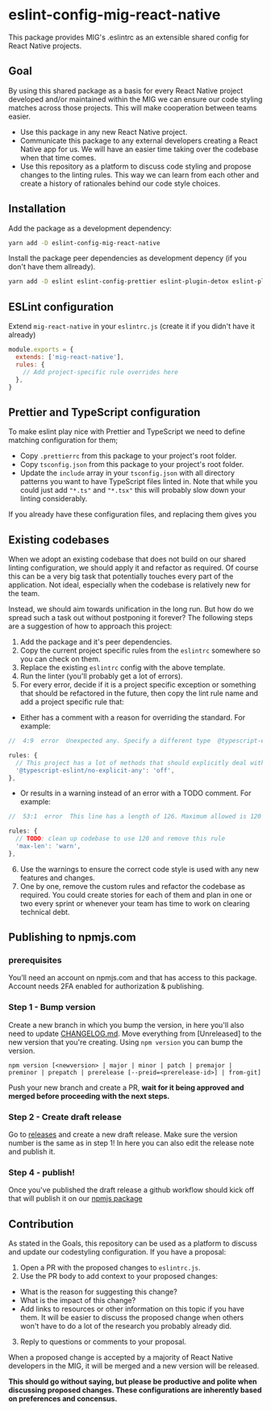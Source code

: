 # eslint-config-mig-react-native

This package provides MIG's .eslintrc as an extensible shared config for React Native projects.

## Goal

By using this shared package as a basis for every React Native project developed and/or maintained within the MIG we can ensure our code styling matches across those projects. This will make cooperation between teams easier.

- Use this package in any new React Native project.
- Communicate this package to any external developers creating a React Native app for us. We will have an easier time taking over the codebase when that time comes.
- Use this repository as a platform to discuss code styling and propose changes to the linting rules. This way we can learn from each other and create a history of rationales behind our code style choices.

## Installation

Add the package as a development dependency:

```bash
yarn add -D eslint-config-mig-react-native
```

Install the package peer dependencies as development depency (if you don't have them allready).

```bash
yarn add -D eslint eslint-config-prettier eslint-plugin-detox eslint-plugin-import eslint-plugin-jsx-a11y eslint-plugin-react eslint-plugin-react-hooks prettier
```

## ESLint configuration

Extend `mig-react-native` in your `eslintrc.js` (create it if you didn't have it already)

```js
module.exports = {
  extends: ['mig-react-native'],
  rules: {
    // Add project-specific rule overrides here
  },
}
```

## Prettier and TypeScript configuration

To make eslint play nice with Prettier and TypeScript we need to define matching configuration for them;

- Copy `.prettierrc` from this package to your project's root folder.
- Copy `tsconfig.json` from this package to your project's root folder.
- Update the `include` array in your `tsconfig.json` with all directory patterns you want to have TypeScript files linted in. Note that while you could just add `"*.ts"` and `"*.tsx"` this will probably slow down your linting considerably.

If you already have these configuration files, and replacing them gives you

## Existing codebases

When we adopt an existing codebase that does not build on our shared linting configuration, we should apply it and refactor as required. Of course this can be a very big task that potentially touches every part of the application. Not ideal, especially when the codebase is relatively new for the team.

Instead, we should aim towards unification in the long run. But how do we spread such a task out without postponing it forever? The following steps are a suggestion of how to approach this project:

1. Add the package and it's peer dependencies.
2. Copy the current project specific rules from the `eslintrc` somewhere so you can check on them.
3. Replace the existing `eslintrc` config with the above template.
4. Run the linter (you'll probably get a lot of errors).
5. For every error, decide if it is a project specific exception or something that should be refactored in the future, then copy the lint rule name and add a project specific rule that:

- Either has a comment with a reason for overriding the standard. For example:

```js
//  4:9  error  Unexpected any. Specify a different type  @typescript-eslint/no-explicit-any

rules: {
  // This project has a lot of methods that should explicitly deal with ANY type of input
  '@typescript-eslint/no-explicit-any': 'off',
},
```

- Or results in a warning instead of an error with a TODO comment. For example:

```js
//  53:1  error  This line has a length of 126. Maximum allowed is 120  max-len

rules: {
  // TODO: clean up codebase to use 120 and remove this rule
  'max-len': 'warn',
},
```

6. Use the warnings to ensure the correct code style is used with any new features and changes.
7. One by one, remove the custom rules and refactor the codebase as required. You could create stories for each of them and plan in one or two every sprint or whenever your team has time to work on clearing technical debt.

## Publishing to npmjs.com

### prerequisites

You’ll need an account on npmjs.com and that has access to this package.
Account needs 2FA enabled for authorization & publishing.

### Step 1 - Bump version

Create a new branch in which you bump the version, in here you'll also need to update [CHANGELOG.md](https://github.com/Mobiliteitsfabriek/eslint-config-mig-react-native/blob/main/CHANGELOG.md). Move everything from [Unreleased] to the new version that you're creating. Using `npm version` you can bump the version.

```
npm version [<newversion> | major | minor | patch | premajor | preminor | prepatch | prerelease [--preid=<prerelease-id>] | from-git]
```

Push your new branch and create a PR, **wait for it being approved and merged before proceeding with the next steps.**

### Step 2 - Create draft release

Go to [releases](https://github.com/Mobiliteitsfabriek/eslint-config-mig-react-native/releases) and create a new draft release. Make sure the version number is the same as in step 1! In here you can also edit the release note and publish it.

### Step 4 - publish!

Once you've published the draft release a github workflow should kick off that will publish it on our [npmjs package](https://www.npmjs.com/package/eslint-config-mig-react-native)

## Contribution

As stated in the Goals, this repository can be used as a platform to discuss and update our codestyling configuration. If you have a proposal:

1. Open a PR with the proposed changes to `eslintrc.js`.
2. Use the PR body to add context to your proposed changes:

- What is the reason for suggesting this change?
- What is the impact of this change?
- Add links to resources or other information on this topic if you have them. It will be easier to discuss the proposed change when others won't have to do a lot of the research you probably already did.

3. Reply to questions or comments to your proposal.

When a proposed change is accepted by a majority of React Native developers in the MIG, it will be merged and a new version will be released.

**This should go without saying, but please be productive and polite when discussing proposed changes. These configurations are inherently based on preferences and concensus.**
